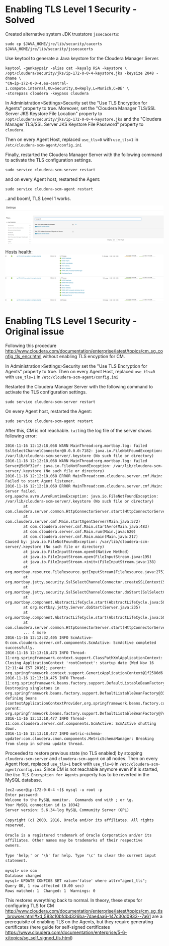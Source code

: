 # Enabling TLS Level 1 Security - Solved

Created alternative system JDK truststore `jssecacerts`:
```
sudo cp $JAVA_HOME/jre/lib/security/cacerts $JAVA_HOME/jre/lib/security/jssecacerts
```

Use keytool to generate a Java keystore for the Cloudera Manager Server.
```
keytool -genkeypair -alias cat -keyalg RSA -keystore \
/opt/cloudera/security/jks/ip-172-0-0-4-keystore.jks -keysize 2048 -dname \
"CN=ip-172-0-0-4.eu-central-1.compute.internal,OU=Security,O=Reply,L=Munich,C=DE" \
-storepass cloudera -keypass cloudera
```

In Administration>Settings>Security set the "Use TLS Encryption for Agents" property to true. Moreover, set the "Cloudera Manager TLS/SSL Server JKS Keystore File Location" property to `/opt/cloudera/security/jks/ip-172-0-0-4-keystore.jks` and the "Cloudera Manager TLS/SSL Server JKS Keystore File Password" property to `cloudera`.

Then on every Agent Host, replaced `use_tls=0` with `use_tls=1` in `/etc/cloudera-scm-agent/config.ini`

Finally, restarted the Cloudera Manager Server with the following command to activate the TLS configuration settings.

```
sudo service cloudera-scm-server restart 
```

and on every Agent host, restarted the Agent:
```
sudo service cloudera-scm-agent restart
```

..and boom!, TLS Level 1 works.

![](tls-level-one.png)

Hosts health:
![](tls-level-one-heartbeats.png)

# Enabling TLS Level 1 Security - Original issue

Following this procedure http://www.cloudera.com/documentation/enterprise/latest/topics/cm_sg_config_tls_encr.html without enabling TLS encyption for CM.

In Administration>Settings>Security set the "Use TLS Encryption for Agents" property to true.
Then on every Agent Host, replaced `use_tls=0` with `use_tls=1` in `/etc/cloudera-scm-agent/config.ini`

Restarted the Cloudera Manager Server with the following command to activate the TLS configuration settings.

```
sudo service cloudera-scm-server restart 
```

On every Agent host, restarted the Agent:
```
sudo service cloudera-scm-agent restart
```

After this, CM is not reachable. `tail`ing the log file of the server shows following error:
```
2016-11-16 12:12:18,068 WARN MainThread:org.mortbay.log: failed SslSelectChannelConnector@0.0.0.0:7182: java.io.FileNotFoundException: /var/lib/cloudera-scm-server/.keystore (No such file or directory)
2016-11-16 12:12:18,068 WARN MainThread:org.mortbay.log: failed Server@5d0f32ef: java.io.FileNotFoundException: /var/lib/cloudera-scm-server/.keystore (No such file or directory)
2016-11-16 12:12:18,068 ERROR MainThread:com.cloudera.server.cmf.Main: Failed to start Agent listener.
2016-11-16 12:12:18,069 ERROR MainThread:com.cloudera.server.cmf.Main: Server failed.
org.apache.avro.AvroRuntimeException: java.io.FileNotFoundException: /var/lib/cloudera-scm-server/.keystore (No such file or directory)
        at com.cloudera.server.common.HttpConnectorServer.start(HttpConnectorServer.java:89)
        at com.cloudera.server.cmf.Main.startAgentServer(Main.java:572)
        at com.cloudera.server.cmf.Main.startAvro(Main.java:483)
        at com.cloudera.server.cmf.Main.run(Main.java:620)
        at com.cloudera.server.cmf.Main.main(Main.java:217)
Caused by: java.io.FileNotFoundException: /var/lib/cloudera-scm-server/.keystore (No such file or directory)
        at java.io.FileInputStream.open0(Native Method)
        at java.io.FileInputStream.open(FileInputStream.java:195)
        at java.io.FileInputStream.<init>(FileInputStream.java:138)
        at org.mortbay.resource.FileResource.getInputStream(FileResource.java:275)
        at org.mortbay.jetty.security.SslSelectChannelConnector.createSSLContext(SslSelectChannelConnector.java:639)
        at org.mortbay.jetty.security.SslSelectChannelConnector.doStart(SslSelectChannelConnector.java:613)
        at org.mortbay.component.AbstractLifeCycle.start(AbstractLifeCycle.java:50)
        at org.mortbay.jetty.Server.doStart(Server.java:235)
        at org.mortbay.component.AbstractLifeCycle.start(AbstractLifeCycle.java:50)
        at com.cloudera.server.common.HttpConnectorServer.start(HttpConnectorServer.java:87)
        ... 4 more
2016-11-16 12:12:32,405 INFO ScmActive-0:com.cloudera.server.cmf.components.ScmActive: ScmActive completed successfully.
2016-11-16 12:13:18,473 INFO Thread-11:org.springframework.context.support.ClassPathXmlApplicationContext: Closing ApplicationContext 'rootContext': startup date [Wed Nov 16 12:11:44 EST 2016]; parent: org.springframework.context.support.GenericApplicationContext@1f2586d6
2016-11-16 12:13:18,475 INFO Thread-11:org.springframework.beans.factory.support.DefaultListableBeanFactory: Destroying singletons in org.springframework.beans.factory.support.DefaultListableBeanFactory@335f5c69: defining beans [contextApplicationContextProvider,org.springframework.beans.factory.config.PropertyPlaceholderConfigurer#0,sessionRegistry,passwordEncoder,sslHelper,securityUtils,processStalenessDetector,processStalenessInterceptor,scmParamTrackerStoreImpl,processHelper,releaseDetector,paramResolver,configHelper,dynamicServiceHandlerFactory,configWriterFactory,runnerDescriptorProcessFactory,compatibilityFactory,providesFactory,kerberosPrincProvider,auxConfigGeneratorFactory,configGeneratorFactory,peerConfigGeneratorFactory,zkServerInitListener,solrLoadBalancerConfigUpdateListener,solrAuthenticationConfigUpdateListener,hbaseThriftServerSecurityListener,hbaseRestServerSecurityListener,HBaseZkConfigUpdateListener,HBaseIndexerAuthenticationConfigUpdateListener,dssdToggleListener.PreCommit,dssdToggleListener.PostCommit,oozieLoadBalancerConfigUpdateListener,cmfSchedulerImpl,scheduleManagerImpl,diagnosticsDataUploadHelper,commandStorage,stalenessChecker,commandManager,callableFactory,dirtyParametersListener,metricSchemaGeneration,viewFactory,predefinedPlots,predefinedViews,metricSchemaManagerBean,monitoringTypesInitializer,workAggregatesConfigListener,heartbeatCheckerImpl,logSearchEventsCollectorImpl,serverLogFetcherImpl,ServerLogSearchResponse,agentLogFetcherImpl,descriptorFactory,embeddedDbManager,scmDbValueStore,firehoseRequestService,trialEventAuditor,cmServerState,clouderaManagerMetricsForwarder,currentUserManagerImpl,operationalReportsDisabledListener,licensedFeatureManager,cmUpgradeHelper,operationsManagerImpl,userSettingTransactionManagerImpl,trialEventStalenessCheckTrigger,licenseManagerImpl,navigatorDisabledListener,scmActive,serviceDataProviderBean,authorizer,actionablesProviderImpl,clientProtocolImpl,hostTemplateManagerImpl,sessionServiceImpl,idleSessionManagerImpl,beanConfiguration,cloudStatusDeterminer,jythonObjectFactoryImpl,pythonInterpreterFactory,parcelDependencyManagerImpl,localParcelManagerImpl,parcelInstallerImpl,parcelUpdateService,parcelManagerImpl,agentParcelProviderImpl,parcelStatusProviderImpl,parcelDownloaderImpl,periodicParcelTasks,parcelRepoConfigUpdateListener,parameterFactory,csdTranslationManager,mdlRegistry,csdRegistryImpl,csdManager,csdLocalRepository,validatorConfiguration,prototypeFactory,org.springframework.context.annotation.internalConfigurationAnnotationProcessor,org.springframework.context.annotation.internalAutowiredAnnotationProcessor,org.springframework.context.annotation.internalRequiredAnnotationProcessor,org.springframework.context.annotation.internalCommonAnnotationProcessor,rulesEngine,getObjectMapper,agentAsyncClient,newHeartbeatRequester,commandRequestsBean,getSupportedLocale,newServiceHandlerRegistry,newEventStoreClientFactory,newAutoUpgradeHandlerRegistry,newUpgradeHandlerRegistry,newAgentResultFetcher,newCmfEntityManager,newDatabaseSizeGauge,newCdhExecutorFactory,databaseExecutor,builtInServiceTypes,builtInRoleTypes,builtInNamesForCrossEntityAggregateMetrics,builtInMetricEntityAttributes,builtInMetricEntityTypes,uniqueFieldValidator,requiresSubdirValidator,validServiceDependencyValidator,uniqueServiceTypeValidator,uniqueRoleTypeValidator,existingServiceTypeValidator,existingRoleTypeValidator,expressionValidator,autoConfigSharesValidValidator,messageInterpolator,sdlParser,mdlParser,parcelParser,alternativesParser,permissionsParser,manifestParser,stringInterpolator,serviceDescriptorValidator,serviceMonitoringDefinitionsDescriptorValidator,descriptorVisitor,referenceValidator,parcelDescriptorValidator,alternativesDescriptorValidator,permissionsDescriptorValidator,manifestDescriptorValidator,defaultValidatorConfiguration,springConstraintValidatorFactory,validatorFactoryBean,metricNameFormatValidator,nameForCrossEntityAggregateFormatValidator,objectMapper]; parent: org.springframework.beans.factory.support.DefaultListableBeanFactory@7c9d8e2
2016-11-16 12:13:18,477 INFO Thread-11:com.cloudera.server.cmf.components.ScmActive: ScmActive shutting down.
2016-11-16 12:13:18,477 INFO metric-schema-updater:com.cloudera.cmon.components.MetricSchemaManager: Breaking from sleep in schema update thread.

```

Proceeded to restore previous state (no TLS enabled) by stopping `cloudera-scm-server` and `cloudera-scm-agent` on all nodes. Then on every Agent Host, replaced `use_tls=1` back with `use_tls=0` in `/etc/cloudera-scm-agent/config.ini`.
Since CM is not reachable anymore even if it is started, the `Use TLS Encryption for Agents` property has to be reverted in the MySQL database.

```
[ec2-user@ip-172-0-0-4 ~]$ mysql -u root -p
Enter password:
Welcome to the MySQL monitor.  Commands end with ; or \g.
Your MySQL connection id is 10342
Server version: 5.6.34-log MySQL Community Server (GPL)

Copyright (c) 2000, 2016, Oracle and/or its affiliates. All rights reserved.

Oracle is a registered trademark of Oracle Corporation and/or its
affiliates. Other names may be trademarks of their respective
owners.

Type 'help;' or '\h' for help. Type '\c' to clear the current input statement.

mysql> use scm
Database changed
mysql> UPDATE CONFIGS SET value='false' where attr="agent_tls";
Query OK, 1 row affected (0.00 sec)
Rows matched: 1  Changed: 1  Warnings: 0
```

This restores everything back to normal.
In theory, these steps for configuring TLS for CM http://www.cloudera.com/documentation/enterprise/latest/topics/cm_sg_tls_browser.html#xd_583c10bfdbd326ba-7dae4aa6-147c30d0933--7a61 are a prerequisite of enabling TLS on the Agents, but they require generating certificates (here guide for self-signed certificates https://www.cloudera.com/documentation/enterprise/5-6-x/topics/sg_self_signed_tls.html)